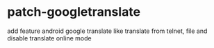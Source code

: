 # patch-googletranslate
add feature android google translate like translate from telnet, file and disable translate online mode
